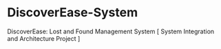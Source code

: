 # DiscoverEase-System
DiscoverEase: Lost and Found Management System [ System Integration and Architecture Project ]
